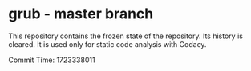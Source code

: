 # grub - master branch

This repository contains the frozen state of the repository.
Its history is cleared. It is used only for static code
analysis with Codacy.

Commit Time: 1723338011